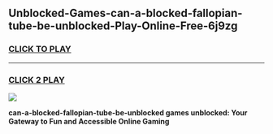 
## Unblocked-Games-can-a-blocked-fallopian-tube-be-unblocked-Play-Online-Free-6j9zg
<h3>
<a href="https://premium76.site?title=can-a-blocked-fallopian-tube-be-unblocked&ref=26A">CLICK TO PLAY</a></h3>
<hr>

<h3>
<a href="https://premium76.site?title=can-a-blocked-fallopian-tube-be-unblocked&ref=26A">CLICK 2 PLAY</a>
  
</h3>

<a href="https://premium76.site?title=can-a-blocked-fallopian-tube-be-unblocked&ref=26A"><img src="https://clearcache.store/games.png"></a>


**can-a-blocked-fallopian-tube-be-unblocked games unblocked: Your Gateway to Fun and Accessible Online Gaming**
